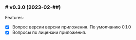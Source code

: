 ### # v0.3.0 (2023-02-##)

Features:

- [x] Вопрос версии версии приложения. По умолчанию 0.1.0
- [x] Вопросы по лицензии приложения.

